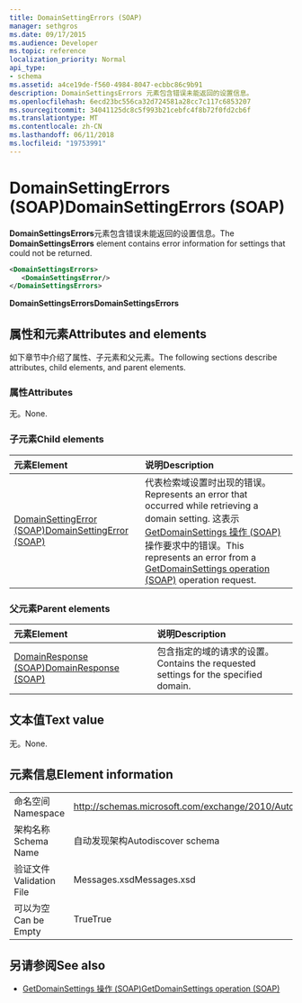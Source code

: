 ```yaml
---
title: DomainSettingErrors (SOAP)
manager: sethgros
ms.date: 09/17/2015
ms.audience: Developer
ms.topic: reference
localization_priority: Normal
api_type:
- schema
ms.assetid: a4ce19de-f560-4984-8047-ecbbc86c9b91
description: DomainSettingsErrors 元素包含错误未能返回的设置信息。
ms.openlocfilehash: 6ecd23bc556ca32d724581a28cc7c117c6853207
ms.sourcegitcommit: 34041125dc8c5f993b21cebfc4f8b72f0fd2cb6f
ms.translationtype: MT
ms.contentlocale: zh-CN
ms.lasthandoff: 06/11/2018
ms.locfileid: "19753991"
---
```

# <a name="domainsettingerrors-soap"></a><span data-ttu-id="bfe1a-103">DomainSettingErrors (SOAP)</span><span class="sxs-lookup"><span data-stu-id="bfe1a-103">DomainSettingErrors (SOAP)</span></span>

<span data-ttu-id="bfe1a-104">**DomainSettingsErrors**元素包含错误未能返回的设置信息。</span><span class="sxs-lookup"><span data-stu-id="bfe1a-104">The **DomainSettingsErrors** element contains error information for settings that could not be returned.</span></span> 
  
```XML
<DomainSettingsErrors>
   <DomainSettingsError/>
</DomainSettingsErrors>
```

 <span data-ttu-id="bfe1a-105">**DomainSettingsErrors**</span><span class="sxs-lookup"><span data-stu-id="bfe1a-105">**DomainSettingsErrors**</span></span>
## <a name="attributes-and-elements"></a><span data-ttu-id="bfe1a-106">属性和元素</span><span class="sxs-lookup"><span data-stu-id="bfe1a-106">Attributes and elements</span></span>

<span data-ttu-id="bfe1a-107">如下章节中介绍了属性、子元素和父元素。</span><span class="sxs-lookup"><span data-stu-id="bfe1a-107">The following sections describe attributes, child elements, and parent elements.</span></span>
  
### <a name="attributes"></a><span data-ttu-id="bfe1a-108">属性</span><span class="sxs-lookup"><span data-stu-id="bfe1a-108">Attributes</span></span>

<span data-ttu-id="bfe1a-109">无。</span><span class="sxs-lookup"><span data-stu-id="bfe1a-109">None.</span></span>
  
### <a name="child-elements"></a><span data-ttu-id="bfe1a-110">子元素</span><span class="sxs-lookup"><span data-stu-id="bfe1a-110">Child elements</span></span>

|<span data-ttu-id="bfe1a-111">**元素**</span><span class="sxs-lookup"><span data-stu-id="bfe1a-111">**Element**</span></span>|<span data-ttu-id="bfe1a-112">**说明**</span><span class="sxs-lookup"><span data-stu-id="bfe1a-112">**Description**</span></span>|
|:-----|:-----|
|[<span data-ttu-id="bfe1a-113">DomainSettingError (SOAP)</span><span class="sxs-lookup"><span data-stu-id="bfe1a-113">DomainSettingError (SOAP)</span></span>](domainsettingerror-soap.md) <br/> |<span data-ttu-id="bfe1a-114">代表检索域设置时出现的错误。</span><span class="sxs-lookup"><span data-stu-id="bfe1a-114">Represents an error that occurred while retrieving a domain setting.</span></span> <span data-ttu-id="bfe1a-115">这表示[GetDomainSettings 操作 (SOAP)](getdomainsettings-operation-soap.md)操作要求中的错误。</span><span class="sxs-lookup"><span data-stu-id="bfe1a-115">This represents an error from a [GetDomainSettings operation (SOAP)](getdomainsettings-operation-soap.md) operation request.</span></span>  <br/> |
   
### <a name="parent-elements"></a><span data-ttu-id="bfe1a-116">父元素</span><span class="sxs-lookup"><span data-stu-id="bfe1a-116">Parent elements</span></span>

|<span data-ttu-id="bfe1a-117">**元素**</span><span class="sxs-lookup"><span data-stu-id="bfe1a-117">**Element**</span></span>|<span data-ttu-id="bfe1a-118">**说明**</span><span class="sxs-lookup"><span data-stu-id="bfe1a-118">**Description**</span></span>|
|:-----|:-----|
|[<span data-ttu-id="bfe1a-119">DomainResponse (SOAP)</span><span class="sxs-lookup"><span data-stu-id="bfe1a-119">DomainResponse (SOAP)</span></span>](domainresponse-soap.md) <br/> |<span data-ttu-id="bfe1a-120">包含指定的域的请求的设置。</span><span class="sxs-lookup"><span data-stu-id="bfe1a-120">Contains the requested settings for the specified domain.</span></span>  <br/> |
   
## <a name="text-value"></a><span data-ttu-id="bfe1a-121">文本值</span><span class="sxs-lookup"><span data-stu-id="bfe1a-121">Text value</span></span>

<span data-ttu-id="bfe1a-122">无。</span><span class="sxs-lookup"><span data-stu-id="bfe1a-122">None.</span></span>
  
## <a name="element-information"></a><span data-ttu-id="bfe1a-123">元素信息</span><span class="sxs-lookup"><span data-stu-id="bfe1a-123">Element information</span></span>

|||
|:-----|:-----|
|<span data-ttu-id="bfe1a-124">命名空间</span><span class="sxs-lookup"><span data-stu-id="bfe1a-124">Namespace</span></span>  <br/> |http://schemas.microsoft.com/exchange/2010/Autodiscover  <br/> |
|<span data-ttu-id="bfe1a-125">架构名称</span><span class="sxs-lookup"><span data-stu-id="bfe1a-125">Schema Name</span></span>  <br/> |<span data-ttu-id="bfe1a-126">自动发现架构</span><span class="sxs-lookup"><span data-stu-id="bfe1a-126">Autodiscover schema</span></span>  <br/> |
|<span data-ttu-id="bfe1a-127">验证文件</span><span class="sxs-lookup"><span data-stu-id="bfe1a-127">Validation File</span></span>  <br/> |<span data-ttu-id="bfe1a-128">Messages.xsd</span><span class="sxs-lookup"><span data-stu-id="bfe1a-128">Messages.xsd</span></span>  <br/> |
|<span data-ttu-id="bfe1a-129">可以为空</span><span class="sxs-lookup"><span data-stu-id="bfe1a-129">Can be Empty</span></span>  <br/> |<span data-ttu-id="bfe1a-130">True</span><span class="sxs-lookup"><span data-stu-id="bfe1a-130">True</span></span>  <br/> |
   
## <a name="see-also"></a><span data-ttu-id="bfe1a-131">另请参阅</span><span class="sxs-lookup"><span data-stu-id="bfe1a-131">See also</span></span>

- [<span data-ttu-id="bfe1a-132">GetDomainSettings 操作 (SOAP)</span><span class="sxs-lookup"><span data-stu-id="bfe1a-132">GetDomainSettings operation (SOAP)</span></span>](getdomainsettings-operation-soap.md)

